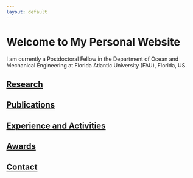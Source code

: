 ```yaml
---
layout: default
---
```


# Welcome to My Personal Website

I am currently a Postdoctoral Fellow in the Department of Ocean and Mechanical Engineering at Florida Atlantic University (FAU), Florida, US.

## [Research](research.md)
## [Publications](publications.md)
## [Experience and Activities](publications.md)
## [Awards](publications.md)
## [Contact](publications.md)

